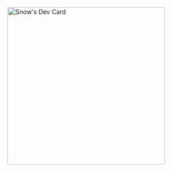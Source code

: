 <a href="https://app.daily.dev/snow_shimizu"><img src="https://api.daily.dev/devcards/v2/85uCAQ5KyJgNRKn7IWI9q.png?type=default&r=kj6" width="356" alt="Snow's Dev Card"/></a>

<!--
**snow-t-m-yang/snow-t-m-yang** is a ✨ _special_ ✨ repository because its `README.md` (this file) appears on your GitHub profile.

Here are some ideas to get you started:

- 🔭 I’m currently working on ...
- 🌱 I’m currently learning ...
- 👯 I’m looking to collaborate on ...
- 🤔 I’m looking for help with ...
- 💬 Ask me about ...
- 📫 How to reach me: ...
- 😄 Pronouns: ...
- ⚡ Fun fact: ...
-->
